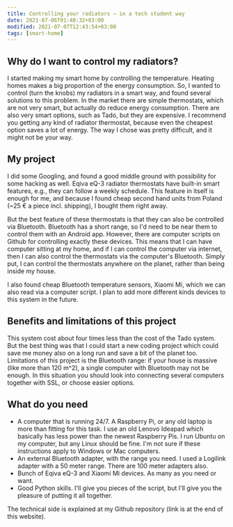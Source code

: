 ```yaml
---
title: Controlling your radiators – in a tech student way
date: 2021-07-06T01:40:32+03:00
modified: 2021-07-07T12:43:54+03:00
tags: [smart-home]
---
```


## Why do I want to control my radiators?
I started making my smart home by controlling the temperature. Heating homes makes a big proportion of the energy consumption. So, I wanted to control (turn the knobs) my radiators in a smart way, and found several solutions to this problem. In the market there are simple thermostats, which are not very smart, but actually do reduce energy consumption. There are also very smart options, such as Tado, but they are expensive. I recommend you getting any kind of radiator thermostat, because even the cheapest option saves a lot of energy. The way I chose was pretty difficult, and it might not be your way.

## My project
I did some Googling, and found a good middle ground with possibility for some hacking as well. Eqiva eQ-3 radiator thermostats have built-in smart features, e.g., they can follow a weekly schedule. This feature in itself is enough for me, and because I found cheap second hand units from Poland (~25 € a piece incl. shipping), I bought them right away.

But the best feature of these thermostats is that they can also be controlled via Bluetooth. Bluetooth has a short range, so I'd need to be near them to control them with an Android app. However, there are computer scripts on Github for controlling exactly these devices. This means that I can have computer sitting at my home, and if I can control the computer via internet, then I can also control the thermostats via the computer's Bluetooth. Simply put, I can control the thermostats anywhere on the planet, rather than being inside my house.

I also found cheap Bluetooth temperature sensors, Xiaomi Mi, which we can also read via a computer script. I plan to add more different kinds devices to this system in the future.

## Benefits and limitations of this project

This system cost about four times less than the cost of the Tado system. But the best thing was that I could start a new coding project which could save me money also on a long run and save a bit of the planet too. Limitations of this project is the Bluetooth range: if your house is massive (like more than 120 m^2), a single computer with Bluetooth may not be enough. In this situation you should look into connecting several computers together with SSL, or choose easier options.

## What do you need

* A computer that is running 24/7. A Raspberry Pi, or any old laptop is more than fitting for this task. I use an old Lenovo Ideapad which basically has less power than the newest Raspberry Pis. I run Ubuntu on my computer, but any Linux should be fine. I'm not sure if these instructions apply to Windows or Mac computers.
* An external Bluetooth adapter, with the range you need. I used a Logilink adapter with a 50 meter range. There are 100 meter adapters also.
* Bunch of Eqiva eQ-3 and Xiaomi Mi devices. As many as you need or want.
* Good Python skills. I'll give you pieces of the script, but I'll give you the pleasure of putting it all together.

The technical side is explained at my Github repository (link is at the end of this website).
